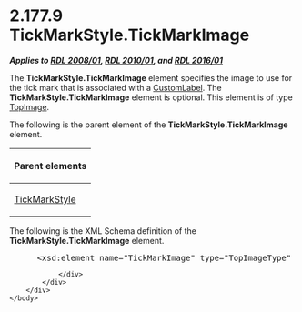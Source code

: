 <html dir="LTR" xmlns:mshelp="http://msdn.microsoft.com/mshelp" xmlns:ddue="http://ddue.schemas.microsoft.com/authoring/2003/5" xmlns:xlink="http://www.w3.org/1999/xlink" xmlns:tool="http://www.microsoft.com/tooltip">
    <head>
        <meta http-equiv="Content-Type" content="text/html; CHARSET=utf-8"></meta>
        <meta name="save" content="history"></meta>
        <title>2.177.9 TickMarkStyle.TickMarkImage</title>
        <xml>
            <mshelp:toctitle title="2.177.9 TickMarkStyle.TickMarkImage"></mshelp:toctitle>
            <mshelp:rltitle title="[MS-RDL]: TickMarkStyle.TickMarkImage"></mshelp:rltitle>
            <mshelp:keyword index="A" term="3f8875b4-9b12-485d-a56a-27d923831145"></mshelp:keyword>
            <mshelp:attr name="DCSext.ContentType" value="open specification"></mshelp:attr>
            <mshelp:attr name="AssetID" value="3f8875b4-9b12-485d-a56a-27d923831145"></mshelp:attr>
            <mshelp:attr name="TopicType" value="kbRef"></mshelp:attr>
            <mshelp:attr name="DCSext.Title" value="[MS-RDL]: TickMarkStyle.TickMarkImage" />
        </xml>
    </head>
    <body>
        <div id="header">
            <h1 class="heading">2.177.9 TickMarkStyle.TickMarkImage</h1>
        </div>
        <div id="mainSection">
            <div id="mainBody">
                <div id="allHistory" class="saveHistory"></div>
                <div id="sectionSection0" class="section" name="collapseableSection">
                    

<p><b><i>Applies to </i></b><a href="1e855f94-4617-47e4-b89e-0856c6cb420f.html"><b><i>RDL 2008/01</i></b></a><b><i>,
</i></b><a href="3428e690-a348-4ec7-8a6a-8efb42d2cdee.html"><b><i>RDL 2010/01</i></b></a><b><i>,
and </i></b><a href="52ce3983-2bfc-4e72-9359-42aaf5fe4509.html"><b><i>RDL 2016/01</i></b></a></p>

<p>The <b>TickMarkStyle.TickMarkImage</b> element specifies the
image to use for the tick mark that is associated with a <a href="519139e8-6188-4286-b148-dfd76a0a6be4.html">CustomLabel</a>. The <b>TickMarkStyle.TickMarkImage</b>
element is optional. This element is of type <a href="d2a28b79-671f-4c62-bbca-fb90939f0846.html">TopImage</a>.</p>

<p>The following is the parent element of the <b>TickMarkStyle.TickMarkImage</b>
element.</p>

<table>
 <thead>
  <tr>
   <th>
   <p>Parent elements</p>
   </th>
  </tr>
 </thead>
 <tr>
  <td>
  <p><a href="a7d999ec-edb5-40b9-a4f2-201ea0115806.html">TickMarkStyle</a></p>
  </td>
 </tr>
</table>

<p>The following is the XML Schema definition of the <b>TickMarkStyle.TickMarkImage</b>
element.</p>

<dl>
<dd>
<div><pre> &lt;xsd:element name=&quot;TickMarkImage&quot; type=&quot;TopImageType&quot; minOccurs=&quot;0&quot;&gt;
</pre></div>
</dd></dl>


                </div>
            </div>
        </div>
    </body>
</html>